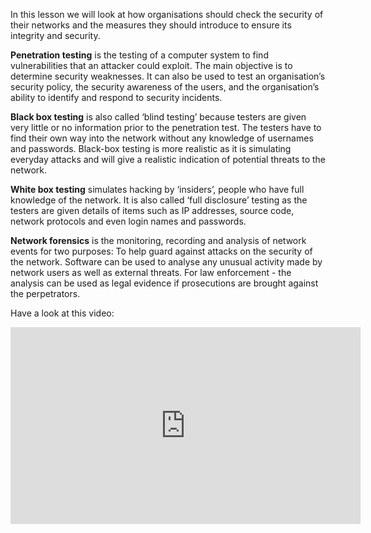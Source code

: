 In this lesson we will look at how organisations should check the security of their networks and the measures they should introduce to ensure its integrity and security.

**Penetration testing** is the testing of a computer system to find vulnerabilities that an attacker could exploit. 
The main objective is to determine security weaknesses. It can also be used to test an organisation’s security policy, the security awareness of the users, and the organisation’s ability to identify and respond to security incidents.

**Black box testing** is also called ‘blind testing’ because testers are given very little or no information prior to the penetration test. The testers have to find their own way into the network without any knowledge of usernames and passwords.
Black-box testing is more realistic as it is simulating everyday attacks and will give a realistic indication of potential threats to the network.

**White box testing** simulates hacking by ‘insiders’, people who have full knowledge of the network. It is also called ‘full disclosure’ testing as the testers are given details of items such as IP addresses, source code, network protocols and even login names and passwords.

**Network forensics** is the monitoring, recording and analysis of network events for two purposes: 
To help guard against attacks on the security of the network. Software can be used to analyse any unusual activity made by network users as well as external threats.
For law enforcement - the analysis can be used as legal evidence if prosecutions are brought against the perpetrators.

Have a look at this video:

<iframe width="560" height="315" src="https://www.youtube.com/embed/KS_fiFH2H_E" frameborder="0" allowfullscreen></iframe>